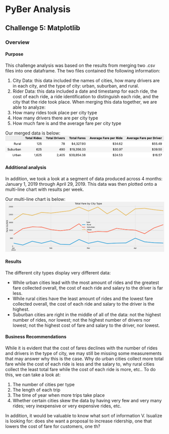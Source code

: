 # PyBer Analysis
## Challenge 5: Matplotlib
### Overview
#### Purpose
This challenge analysis was based on the results from merging two .csv files into one dataframe. The two files contained the following information:
1. City Data: this data included the names of cities, how many drivers are in each city, and the type of city: urban, suburban, and rural.
2. Rider Data: this data included a date and timestamp for each ride, the cost of each ride, a ride identification to distinguish each ride, and the city that the ride took place.
When merging this data together, we are able to analyze:
1. How many rides took place per city type
2. How many drivers there are per city type
3. How much fare is and the average fare per city type

Our merged data is below:                        
![Total Rides](Resources/Total_Rides.png)

#### Additional analysis
In addition, we took a look at a segment of data produced across 4 months: January 1, 2019 through April 29, 2019. This data was then plotted onto a multi-line chart with results per week.

Our multi-line chart is below:
![Plot](Resources/Plot.png)

#### Results
The different city types display very different data:
- While urban cities lead with the most amount of rides and the greatest fare collected overall, the cost of each ride and salary to the driver is far less.
- While rural cities have the least amount of rides and the lowest fare collected overall, the cost of each ride and salary to the driver is the highest.
- Suburban cities are right in the middle of all of the data: not the highest number of rides, nor lowest; not the highest number of drivers nor lowest; not the highest cost of fare and salary to the driver, nor lowest.

#### Business Recommendations
While it is evident that the cost of fares declines with the number of rides and drivers in the type of city, we may still be missing some measurements that may answer why this is the case. Why do urban cities collect more total fare while the cost of each ride is less and the salary to, why rural cities collect the least total fare while the cost of each ride is more, etc.. To do this, we can take a look at:
1. The number of cities per type
2. The length of each trip
3. The time of year when more trips take place
4. Whether certain cities skew the data by having very few and very many rides; very inexpensive or very expensive rides, etc.

In addition, it would be valuable to know what sort of information V. Isualize is looking for: does she want a proposal to increase ridership, one that lowers the cost of fare for customers, one th? 
